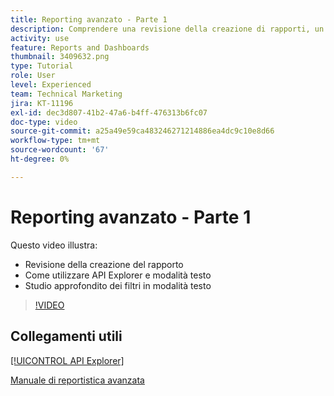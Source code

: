 ```yaml
---
title: Reporting avanzato - Parte 1
description: Comprendere una revisione della creazione di rapporti, un’introduzione alla [!UICONTROL API Explorer] e modalità testo e uno studio approfondito dei filtri in modalità testo.
activity: use
feature: Reports and Dashboards
thumbnail: 3409632.png
type: Tutorial
role: User
level: Experienced
team: Technical Marketing
jira: KT-11196
exl-id: dec3d807-41b2-47a6-b4ff-476313b6fc07
doc-type: video
source-git-commit: a25a49e59ca483246271214886ea4dc9c10e8d66
workflow-type: tm+mt
source-wordcount: '67'
ht-degree: 0%

---
```


# Reporting avanzato - Parte 1

Questo video illustra:

* Revisione della creazione del rapporto
* Come utilizzare API Explorer e modalità testo
* Studio approfondito dei filtri in modalità testo

>[!VIDEO](https://video.tv.adobe.com/v/3409632/?quality=12&learn=on)

## Collegamenti utili

[[!UICONTROL API Explorer]](https://developer.adobe.com/workfront/api-explorer/)

[Manuale di reportistica avanzata](/help/assets/advanced-reporting-manual.pdf)
